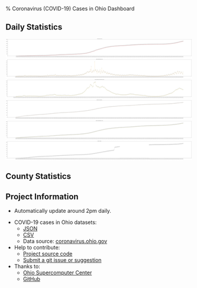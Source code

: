 % Coronavirus (COVID-19) Cases in Ohio Dashboard

## Daily Statistics

<p class="figure">
<!-- <img src="./figure/num_cases.svg" width="600px"  alt="Confirmed Cases in Ohio"/>   -->

<img src="./figure/num_cases.svg" style="max-width: 100%"  alt="Confirmed Cases in Ohio"/>
<img src="./figure/num_new_cases.svg" width="600px" alt="Newly Confirmed Cases in Ohio"/>  
<img src="./figure/num_new_avg_7d_cases.svg" width="600px" alt="7-Day Average Newly Confirmed Cases in Ohio"/>  
<img src="./figure/num_icu.svg" width="600px" alt="Number of ICU admissions"/>  
<img src="./figure/num_hospitalizations.svg" width="600px" alt="Number of Hospitalizations in Ohio"/>  
<img src="./figure/num_death.svg" width="600px" alt="Number of Deaths"/>
</p>

## County Statistics

<div style="margin: auto; max-width: 650px;">
<!-- bokeh_block_start -->

<!-- bokeh_block_end -->
</div>

## Project Information

* Automatically update around 2pm daily.
<!-- * Short URL: [https://bit.ly/covid-19-ohio](https://bit.ly/covid-19-ohio) -->
* COVID-19 cases in Ohio datasets:
  * [JSON](./data/ohio.json)
  * [CSV](./data/ohio.csv)
  * Data source: [coronavirus.ohio.gov](https://coronavirus.ohio.gov)
* Help to contribute:
  * [Project source code](https://github.com/YSU-Data-Lab/coronavirus-dashboard)
  * [Submit a git issue or suggestion](https://github.com/YSU-Data-Lab/coronavirus-dashboard/issues)
* Thanks to:
  * [Ohio Supercomputer Center](https://www.osc.edu/)
  * [GitHub](https://github.com/)

